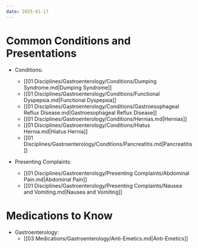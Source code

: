 ```yaml
---
date: 2025-01-17
---
```

# Common Conditions and Presentations
<!-- QueryToSerialize: list rows.file.link from "01 Disciplines" where  contains(Rotations, "[" + this.file.name + "](" + replace(this.file.folder + "/" + this.file.name + "." + this.file.ext, " ", "%20")   + ")") OR contains(Rotations, this.file.link) or contains(file.path,this.file.name) sort file.name asc group by reverse(split(file.folder, "/"))[0] -->
<!-- SerializedQuery: list rows.file.link from "01 Disciplines" where  contains(Rotations, "[" + this.file.name + "](" + replace(this.file.folder + "/" + this.file.name + "." + this.file.ext, " ", "%20")   + ")") OR contains(Rotations, this.file.link) or contains(file.path,this.file.name) sort file.name asc group by reverse(split(file.folder, "/"))[0] -->
- Conditions: 
    - [[01 Disciplines/Gastroenterology/Conditions/Dumping Syndrome.md|Dumping Syndrome]]
    - [[01 Disciplines/Gastroenterology/Conditions/Functional Dyspepsia.md|Functional Dyspepsia]]
    - [[01 Disciplines/Gastroenterology/Conditions/Gastroesophageal Reflux Disease.md|Gastroesophageal Reflux Disease]]
    - [[01 Disciplines/Gastroenterology/Conditions/Hernias.md|Hernias]]
    - [[01 Disciplines/Gastroenterology/Conditions/Hiatus Hernia.md|Hiatus Hernia]]
    - [[01 Disciplines/Gastroenterology/Conditions/Pancreatitis.md|Pancreatitis]]

- Presenting Complaints: 
    - [[01 Disciplines/Gastroenterology/Presenting Complaints/Abdominal Pain.md|Abdominal Pain]]
    - [[01 Disciplines/Gastroenterology/Presenting Complaints/Nausea and Vomiting.md|Nausea and Vomiting]]

<!-- SerializedQuery END -->

# Medications to Know
<!-- QueryToSerialize: list rows.file.link from "03 Medications" where  contains(Rotations, "[" + this.file.name + "](" + replace(this.file.folder + "/" + this.file.name + "." + this.file.ext, " ", "%20")   + ")") OR contains(Rotations, this.file.link) sort file.name asc group by reverse(split(file.folder, "/"))[0] -->
<!-- SerializedQuery: list rows.file.link from "03 Medications" where  contains(Rotations, "[" + this.file.name + "](" + replace(this.file.folder + "/" + this.file.name + "." + this.file.ext, " ", "%20")   + ")") OR contains(Rotations, this.file.link) sort file.name asc group by reverse(split(file.folder, "/"))[0] -->
- Gastroenterology: 
    - [[03 Medications/Gastroenterology/Anti-Emetics.md|Anti-Emetics]]

<!-- SerializedQuery END -->
